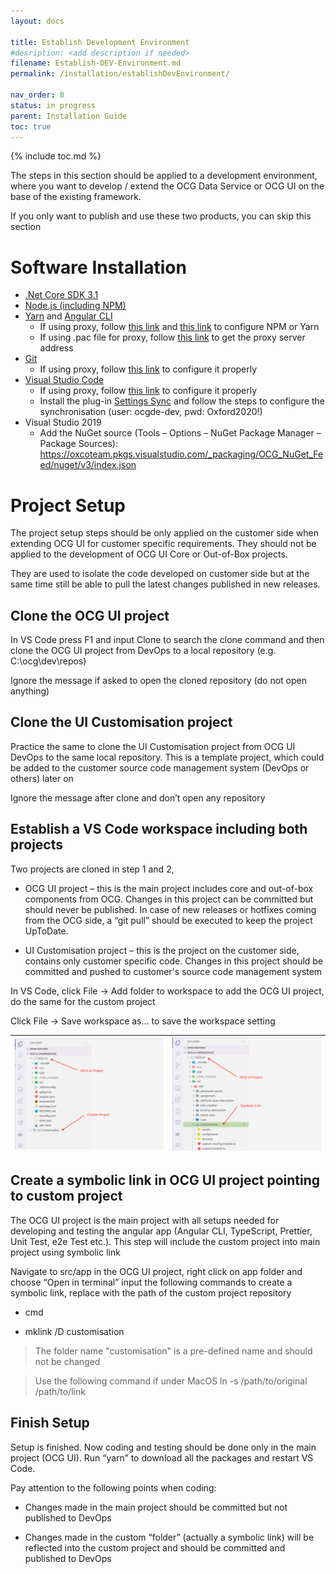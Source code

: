 ```yaml
---
layout: docs

title: Establish Development Environment
#desription: <add description if needed>
filename: Establish-DEV-Environment.md
permalink: /installation/establishDevEnvironment/

nav_order: 8
status: in progress
parent: Installation Guide
toc: true
---
```


{% include toc.md %}


The steps in this section should be applied to a development environment, where you want to develop / extend the OCG Data Service or OCG UI on the base of the existing framework.

If you only want to publish and use these two products, you can skip this section


# Software Installation

- [.Net Core SDK 3.1](https://dotnet.microsoft.com/download/dotnet-core/3.1)
- [Node.js (including NPM)](https://nodejs.org/en/)
- [Yarn](https://classic.yarnpkg.com/en/) and [Angular CLI](https://cli.angular.io/)
  - If using proxy, follow [this link](https://tharakatechmind.wordpress.com/2018/03/19/how-to-setup-node-js-and-npm-behind-proxy/) and [this link](http://www.fladi.de/2014/02/06/howto-npm-hinter-einem-proxy-verwenden/) to configure NPM or Yarn
  - If using .pac file for proxy, follow [this link](https://stackoverflow.com/questions/25660936/using-npm-behind-corporate-proxy-pac) to get the proxy server address
- [Git](https://git-scm.com/)
  - If using proxy, follow [this link](https://gist.github.com/evantoli/f8c23a37eb3558ab8765) to configure it properly
- [Visual Studio Code](https://code.visualstudio.com/)
  - If using proxy, follow [this link](https://stackoverflow.com/questions/37730040/how-to-specify-a-user-id-and-password-for-visual-studio-code-with-an-authenticat) to configure it properly
  - Install the plug-in [Settings Sync](https://marketplace.visualstudio.com/items?itemName=Shan.code-settings-sync) and follow the steps to configure the synchronisation (user: ocgde-dev, pwd: Oxford2020!)
- Visual Studio 2019
  - Add the NuGet source (Tools – Options – NuGet Package Manager – Package Sources): https://oxcoteam.pkgs.visualstudio.com/_packaging/OCG_NuGet_Feed/nuget/v3/index.json

# Project Setup

The project setup steps should be only applied on the customer side when extending OCG UI for customer specific requirements. They should not be applied to the development of OCG UI Core or Out-of-Box projects.

They are used to isolate the code developed on customer side but at the same time still be able to pull the latest changes published in new releases.

## Clone the OCG UI project

In VS Code press F1 and input Clone to search the clone command and then clone the OCG UI project from DevOps to a local repository (e.g. C:\ocg\dev\repos) 

Ignore the message if asked to open the cloned repository (do not open anything)

## Clone the UI Customisation project

Practice the same to clone the UI Customisation project from OCG UI DevOps to the same local repository. This is a template project, which could be added to the customer source code management system (DevOps or others) later on

Ignore the message after clone and don’t open any repository

## Establish a VS Code workspace including both projects

Two projects are cloned in step 1 and 2,

- OCG UI project – this is the main project includes core and out-of-box components from OCG. Changes in this project can be committed but should never be published. In case of new releases or hotfixes coming from the OCG side, a “git pull” should be executed to keep the project UpToDate.

- UI Customisation project – this is the project on the customer side, contains only customer specific code. Changes in this project should be committed and pushed to customer's source code management system

In VS Code, click File -> Add folder to workspace to add the OCG UI project, do the same for the custom project

Click File -> Save workspace as… to save the workspace setting

| ![project1_1.png](/img/project1_1-d482b136-dff7-4bf1-909b-e8a4b5746f8c.png) | ![project1_2.png](/img/project1_2.png) |
|--|--|

## Create a symbolic link in OCG UI project pointing to custom project

The OCG UI project is the main project with all setups needed for developing and testing the angular app (Angular CLI, TypeScript, Prettier, Unit Test, e2e Test etc.). This step will include the custom project into main project using symbolic link

Navigate to src/app in the OCG UI project, right click on app folder and choose “Open in terminal” input the following commands to create a symbolic link, replace <CustomProjectPath> with the path of the custom project repository

- cmd

- mklink /D customisation <CustomProjectPath>

>The folder name "customisation" is a pre-defined name and should not be changed

> Use the following command if under MacOS
> ln -s /path/to/original /path/to/link

## Finish Setup

Setup is finished. Now coding and testing should be done only in the main project (OCG UI). Run “yarn” to download all the packages and restart VS Code.

Pay attention to the following points when coding:

- Changes made in the main project should be committed but not published to DevOps

- Changes made in the custom “folder” (actually a symbolic link) will be reflected into the custom project and should be committed and published to DevOps
